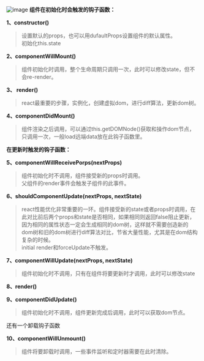 ![image](http://wx2.sinaimg.cn/large/88ecd367gy1fglouzy1sij21kw1nrjy6.jpg)
**组件在初始化时会触发的钩子函数：**

  **1、constructor()**
> 设置默认的props，也可以用dufaultProps设置组件的默认属性。  
初始化this.state


 **2、componentWillMount()**
> 组件初始化时调用，整个生命周期只调用一次，此时可以修改state，但不会re-render。


 **3、 render()**
>  react最重要的步骤，实例化，创建虚拟dom，进行diff算法，更新dom树。


 **4、componentDidMount()**
> 组件渲染之后调用，可以通过this.getDOMNode()获取和操作dom节点，只调用一次，一般load远端data放在此钩子函数里。


**在更新时触发的钩子函数：**

  **5、componentWillReceivePorps(nextProps)**
> 组件初始化时不调用，组件接受新的props时调用。   
父组件的render事件会触发子组件的此事件。


  **6、shouldComponentUpdate(nextProps, nextState)**
> react性能优化非常重要的一环。组件接受新的state或者props时调用，在此对比前后两个props和state是否相同，如果相同则返回false阻止更新，因为相同的属性状态一定会生成相同的dom树，这样就不需要创造新的dom树和旧的dom树进行diff算法对比，节省大量性能，尤其是在dom结构复杂的时候。  
initial render和forceUpdate不触发。


  **7、componentWillUpdate(nextProps, nextState)**
> 组件初始化时不调用，只有在组件将要更新时才调用，此时可以修改state


  **8、render()**


  **9、componentDidUpdate()**
> 组件初始化时不调用，组件更新完成后调用，此时可以获取dom节点。


还有一个卸载钩子函数

  **10、componentWillUnmount()**
> 组件将要卸载时调用，一些事件监听和定时器需要在此时清除。
